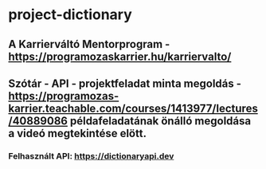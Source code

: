 # project-dictionary
## A Karrierváltó Mentorprogram - <https://programozaskarrier.hu/karriervalto/> 
## Szótár - API - projektfeladat minta megoldás - <https://programozas-karrier.teachable.com/courses/1413977/lectures/40889086> példafeladatának önálló megoldása a videó megtekintése elött.

### Felhasznált API: <https://dictionaryapi.dev>

